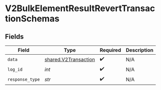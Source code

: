 # V2BulkElementResultRevertTransactionSchemas


## Fields

| Field                                                        | Type                                                         | Required                                                     | Description                                                  |
| ------------------------------------------------------------ | ------------------------------------------------------------ | ------------------------------------------------------------ | ------------------------------------------------------------ |
| `data`                                                       | [shared.V2Transaction](../../models/shared/v2transaction.md) | :heavy_check_mark:                                           | N/A                                                          |
| `log_id`                                                     | *int*                                                        | :heavy_check_mark:                                           | N/A                                                          |
| `response_type`                                              | *str*                                                        | :heavy_check_mark:                                           | N/A                                                          |